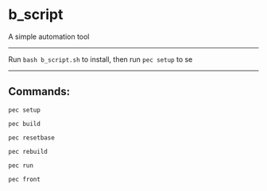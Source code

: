 # b_script

A simple automation tool

---

Run `bash b_script.sh` to install, then run `pec setup` to se

---

## Commands:

`pec setup`

`pec build`

`pec resetbase`

`pec rebuild`

`pec run`

`pec front`